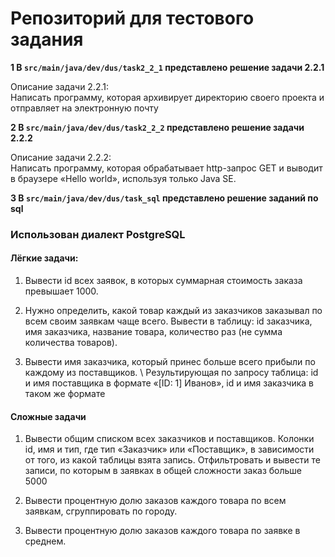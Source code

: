 # Репозиторий для тестового задания

__1 В ```src/main/java/dev/dus/task2_2_1``` представлено решение задачи 2.2.1__

Описание задачи 2.2.1: \
Написать программу, которая архивирует директорию своего проекта и отправляет на
электронную почту


__2 В ```src/main/java/dev/dus/task2_2_2``` представлено решение задачи 2.2.2__

Описание задачи 2.2.2: \
Написать программу, которая обрабатывает http-запрос GET и выводит в браузере «Hello
world», используя только Java SE.

__3 В ```src/main/java/dev/dus/task_sql``` представлено решение заданий по sql__

### Использован диалект PostgreSQL

#### Лёгкие задачи: 
1. Вывести id всех заявок, в которых суммарная стоимость заказа превышает 1000.


2.  Нужно определить, какой товар каждый из заказчиков заказывал по всем своим заявкам
    чаще всего. Вывести в таблицу: id заказчика, имя заказчика, название товара, количество
    раз (не сумма количества товаров).


3. Вывести имя заказчика, который принес больше всего прибыли по каждому из поставщиков. \ 
Результирующая по запросу таблица: id и имя поставщика в формате «[ID: 1]
Иванов», id и имя заказчика в таком же формате

#### Сложные задачи

1. Вывести общим списком всех заказчиков и поставщиков. Колонки id, имя и тип, где тип
«Заказчик» или «Поставщик», в зависимости от того, из какой таблицы взята запись.
Отфильтровать и вывести те записи, по которым в заявках в общей сложности заказ
больше 5000


2.  Вывести процентную долю заказов каждого товара по всем заявкам, сгруппировать по
    городу.


3. Вывести процентную долю заказов каждого товара по заявке в среднем.